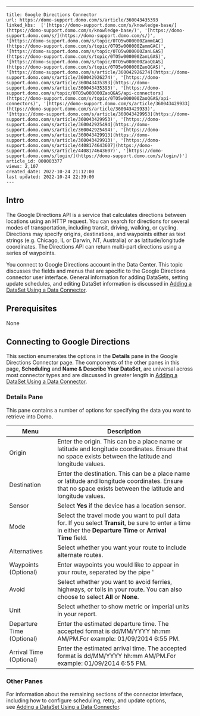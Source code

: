 ---
    title: Google Directions Connector
    url: https://domo-support.domo.com/s/article/360043435393
    linked_kbs:  ['[https://domo-support.domo.com/s/knowledge-base/](https://domo-support.domo.com/s/knowledge-base/)', '[https://domo-support.domo.com/s/](https://domo-support.domo.com/s/)', '[https://domo-support.domo.com/s/topic/0TO5w000000ZammGAC](https://domo-support.domo.com/s/topic/0TO5w000000ZammGAC)', '[https://domo-support.domo.com/s/topic/0TO5w000000ZanLGAS](https://domo-support.domo.com/s/topic/0TO5w000000ZanLGAS)', '[https://domo-support.domo.com/s/topic/0TO5w000000ZaoQGAS](https://domo-support.domo.com/s/topic/0TO5w000000ZaoQGAS)', '[https://domo-support.domo.com/s/article/360042926274](https://domo-support.domo.com/s/article/360042926274)', '[https://domo-support.domo.com/s/article/360043435393](https://domo-support.domo.com/s/article/360043435393)', '[https://domo-support.domo.com/s/topic/0TO5w000000ZaoQGAS/api-connectors](https://domo-support.domo.com/s/topic/0TO5w000000ZaoQGAS/api-connectors)', '[https://domo-support.domo.com/s/article/360043429933](https://domo-support.domo.com/s/article/360043429933)', '[https://domo-support.domo.com/s/article/360043429953](https://domo-support.domo.com/s/article/360043429953)', '[https://domo-support.domo.com/s/article/360042925494](https://domo-support.domo.com/s/article/360042925494)', '[https://domo-support.domo.com/s/article/360043429913](https://domo-support.domo.com/s/article/360043429913)', '[https://domo-support.domo.com/s/article/4408174643607](https://domo-support.domo.com/s/article/4408174643607)', '[https://domo-support.domo.com/s/login/](https://domo-support.domo.com/s/login/)']
    article_id: 000003377
    views: 2,107
    created_date: 2022-10-24 21:12:00
    last updated: 2022-10-24 22:39:00
    ---



Intro
-----


The Google Directions API is a service that calculates directions between locations using an HTTP request. You can search for directions for several modes of transportation, including transit, driving, walking, or cycling. Directions may specify origins, destinations, and waypoints either as text strings (e.g. Chicago, IL or Darwin, NT, Australia) or as latitude/longitude coordinates. The Directions API can return multi-part directions using a series of waypoints.


You connect to Google Directions account in the Data Center. This topic discusses the fields and menus that are specific to the Google Directions connector user interface. General information for adding DataSets, setting update schedules, and editing DataSet information is discussed in [Adding a DataSet Using a Data Connector](/s/article/360042926274 "Adding a DataSet Using a Data Connector").


Prerequisites
-------------


None


Connecting to Google Directions
-------------------------------


This section enumerates the options in the **Details** pane in the Google Directions Connector page. The components of the other panes in this page, **Scheduling** and **Name & Describe Your DataSet**, are universal across most connector types and are discussed in greater length in [Adding a DataSet Using a Data Connector](/s/article/360042926274 "Adding a DataSet Using a Data Connector").


### Details Pane


This pane contains a number of options for specifying the data you want to retrieve into Domo.




| Menu | Description |
| --- | --- |
| Origin | Enter the origin. This can be a place name or latitude and longitude coordinates. Ensure that no space exists between the latitude and longitude values. |
| Destination | Enter the destination. This can be a place name or latitude and longitude coordinates. Ensure that no space exists between the latitude and longitude values. |
| Sensor | Select **Yes** if the device has a location sensor. |
| Mode  | Select the travel mode you want to pull data for. If you select **Transit**, be sure to enter a time in either the **Departure Time** or **Arrival Time** field. |
| Alternatives | Select whether you want your route to include alternate routes. |
| Waypoints (Optional) | Enter waypoints you would like to appear in your route, separated by the pipe '|' character (for example: Charlestown,MA|Lexington,MA). |
| Avoid | Select whether you want to avoid ferries, highways, or tolls in your route. You can also choose to select **All** or **None**. |
| Unit  | Select whether to show metric or imperial units in your report. |
| Departure Time (Optional)  | Enter the estimated departure time. The accepted format is dd/MM/YYYY hh:mm AM/PM.For example: 01/09/2014 6:55 PM. |
| Arrival Time (Optional) | Enter the estimated arrival time. The accepted format is dd/MM/YYYY hh:mm AM/PM.For example: 01/09/2014 6:55 PM. |


### Other Panes


For information about the remaining sections of the connector interface, including how to configure scheduling, retry, and update options, see [Adding a DataSet Using a Data Connector](/s/article/360042926274 "Adding a DataSet Using a Data Connector").


